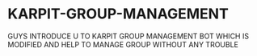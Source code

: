 # KARPIT-GROUP-MANAGEMENT
GUYS INTRODUCE U TO KARPIT GROUP MANAGEMENT BOT WHICH IS MODIFIED AND HELP TO MANAGE GROUP WITHOUT ANY TROUBLE 

